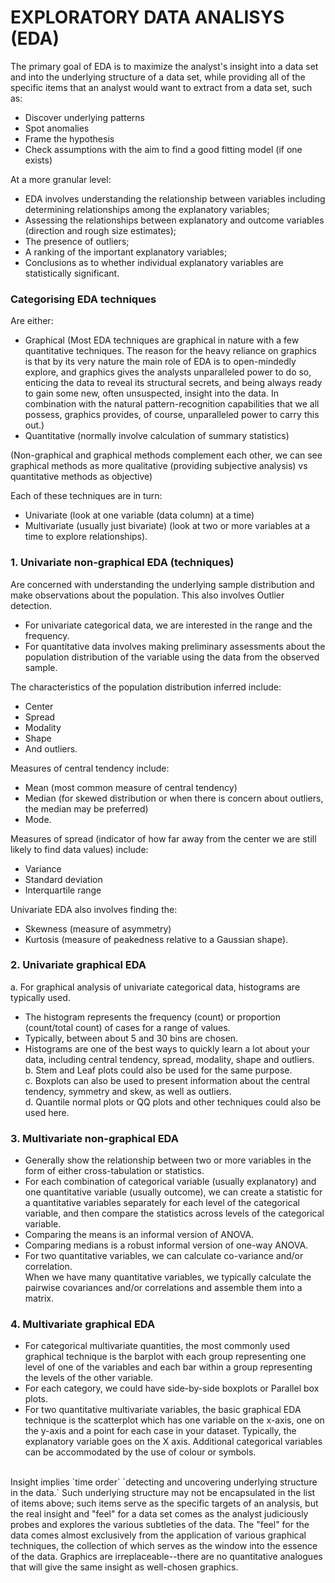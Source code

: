 # EXPLORATORY DATA ANALISYS (EDA)
The primary goal of EDA is to maximize the analyst's insight into a data set and into the underlying structure of a data set, while providing all of the specific items that an analyst would want to extract from a data set, such as:  <br/>
- Discover underlying patterns
- Spot anomalies
- Frame the hypothesis
- Check assumptions with the aim to find a good fitting model (if one exists)

At a more granular level:
- EDA involves understanding the relationship between variables including determining relationships among the explanatory variables; 
- Assessing the relationships between explanatory and outcome variables (direction and rough size estimates); 
- The presence of outliers; 
- A ranking of the important explanatory variables; 
- Conclusions as to whether individual explanatory variables are statistically significant.

### Categorising EDA techniques

Are either:
- Graphical (Most EDA techniques are graphical in nature with a few quantitative techniques. The reason for the heavy reliance on graphics is that by its very nature the main role of EDA is to open-mindedly explore, and graphics gives the analysts unparalleled power to do so, enticing the data to reveal its structural secrets, and being always ready to gain some new, often unsuspected, insight into the data. In combination with the natural pattern-recognition capabilities that we all possess, graphics provides, of course, unparalleled power to carry this out.)
- Quantitative (normally involve calculation of summary statistics) <br/>

(Non-graphical and graphical methods complement each other, we can see graphical methods as more qualitative (providing subjective analysis) vs quantitative methods as objective)

Each of these techniques are in turn:
- Univariate (look at one variable (data column) at a time)
- Multivariate (usually just bivariate) (look at two or more variables at a time to explore relationships).

### 1. Univariate non-graphical EDA (techniques)
Are concerned with understanding the underlying sample distribution and make observations about the population. This also involves Outlier detection.
- For univariate categorical data, we are interested in the range and the frequency.
- For quantitative data involves making preliminary assessments about the population distribution of the variable using the data from the observed sample.

The characteristics of the population distribution inferred include:
- Center
- Spread
- Modality
- Shape
-  And outliers.  

Measures of central tendency include:
- Mean (most common measure of central tendency)
- Median (for skewed distribution or when there is concern about outliers, the median may be preferred)
- Mode. 

Measures of spread (indicator of how far away from the center we are still likely to find data values) include:
- Variance
- Standard deviation
- Interquartile range 

Univariate EDA also involves finding the:
- Skewness (measure of asymmetry) 
- Kurtosis (measure of peakedness relative to a Gaussian shape).


### 2. Univariate graphical EDA
a. For graphical analysis of univariate categorical data, histograms are typically used. <br/>
- The histogram represents the frequency (count) or proportion (count/total count) of cases for a range of values. 
- Typically, between about 5 and 30 bins are chosen. 
- Histograms are one of the best ways to quickly learn a lot about your data, including central tendency, spread, modality, shape and outliers. <br/>
b. Stem and Leaf plots could also be used for the same purpose. <br/>
c. Boxplots can also be used to present information about the central tendency, symmetry and skew, as well as outliers.  <br/>
d. Quantile normal plots or QQ plots and other techniques could also be used here.

### 3. Multivariate non-graphical EDA
- Generally show the relationship between two or more variables in the form of either cross-tabulation or statistics. <br/>
- For each combination of categorical variable (usually explanatory) and one quantitative variable (usually outcome), we can create a statistic for a quantitative variables separately for each level of the categorical variable, and then compare the statistics across levels of the categorical variable. <br/>
- Comparing the means is an informal version of ANOVA. <br/>
- Comparing medians is a robust informal version of one-way ANOVA.  <br/>
- For two quantitative variables, we can calculate co-variance and/or correlation. <br/>
When we have many quantitative variables, we typically calculate the pairwise covariances and/or correlations and assemble them into a matrix.

### 4. Multivariate graphical EDA
- For categorical multivariate quantities, the most commonly used graphical technique is the barplot with each group representing one level of one of the variables and each bar within a group representing the levels of the other variable. 
- For each category, we could have side-by-side boxplots or Parallel box plots. 
- For two quantitative multivariate variables, the basic graphical EDA technique is the scatterplot which has one variable on the x-axis, one on the y-axis and a point for each case in your dataset.  Typically, the explanatory variable goes on the X axis.  Additional categorical variables can be accommodated by the use of colour or symbols.<br/>
<br/>
Insight implies `time order` `detecting and uncovering underlying structure in the data.` Such underlying structure may not be encapsulated in the list of items above; such items serve as the specific targets of an analysis, but the real insight and "feel" for a data set comes as the analyst judiciously probes and explores the various subtleties of the data. The "feel" for the data comes almost exclusively from the application of various graphical techniques, the collection of which serves as the window into the essence of the data. Graphics are irreplaceable--there are no quantitative analogues that will give the same insight as well-chosen graphics. 

